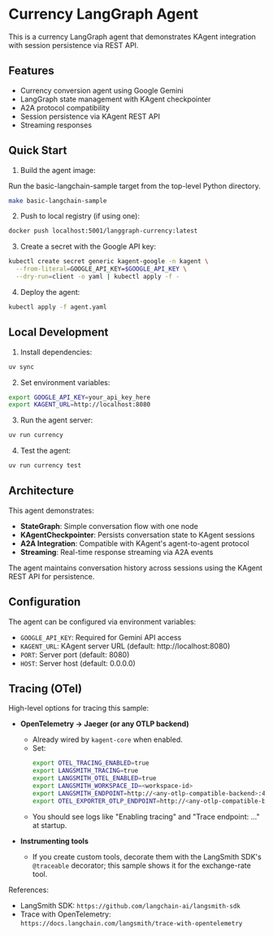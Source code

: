 # Currency LangGraph Agent

This is a currency LangGraph agent that demonstrates KAgent integration with session persistence via REST API.

## Features

- Currency conversion agent using Google Gemini
- LangGraph state management with KAgent checkpointer
- A2A protocol compatibility
- Session persistence via KAgent REST API
- Streaming responses

## Quick Start

1. Build the agent image:

Run the basic-langchain-sample target from the top-level Python directory.

```bash
make basic-langchain-sample
```

2. Push to local registry (if using one):

```bash
docker push localhost:5001/langgraph-currency:latest
```

3. Create a secret with the Google API key:

```bash
kubectl create secret generic kagent-google -n kagent \
  --from-literal=GOOGLE_API_KEY=$GOOGLE_API_KEY \
  --dry-run=client -o yaml | kubectl apply -f -
```

4. Deploy the agent:

```bash
kubectl apply -f agent.yaml
```

## Local Development

1. Install dependencies:

```bash
uv sync
```

2. Set environment variables:

```bash
export GOOGLE_API_KEY=your_api_key_here
export KAGENT_URL=http://localhost:8080
```

3. Run the agent server:

```bash
uv run currency
```

4. Test the agent:

```bash
uv run currency test
```

## Architecture

This agent demonstrates:

- **StateGraph**: Simple conversation flow with one node
- **KAgentCheckpointer**: Persists conversation state to KAgent sessions
- **A2A Integration**: Compatible with KAgent's agent-to-agent protocol
- **Streaming**: Real-time response streaming via A2A events

The agent maintains conversation history across sessions using the KAgent REST API for persistence.

## Configuration

The agent can be configured via environment variables:

- `GOOGLE_API_KEY`: Required for Gemini API access
- `KAGENT_URL`: KAgent server URL (default: http://localhost:8080)
- `PORT`: Server port (default: 8080)
- `HOST`: Server host (default: 0.0.0.0)

## Tracing (OTel)

High-level options for tracing this sample:

- **OpenTelemetry → Jaeger (or any OTLP backend)**
  - Already wired by `kagent-core` when enabled.
  - Set:
    ```bash
    export OTEL_TRACING_ENABLED=true
    export LANGSMITH_TRACING=true
    export LANGSMITH_OTEL_ENABLED=true
    export LANGSMITH_WORKSPACE_ID=<workspace-id>
    export LANGSMITH_ENDPOINT=http://<any-otlp-compatible-backend>:4317
    export OTEL_EXPORTER_OTLP_ENDPOINT=http://<any-otlp-compatible-backend>:4317
    ```
  - You should see logs like "Enabling tracing" and "Trace endpoint: ..." at startup.

- **Instrumenting tools**
  - If you create custom tools, decorate them with the LangSmith SDK's `@traceable` decorator; this sample shows it for the exchange-rate tool.

References:
- LangSmith SDK: `https://github.com/langchain-ai/langsmith-sdk`
- Trace with OpenTelemetry: `https://docs.langchain.com/langsmith/trace-with-opentelemetry`
